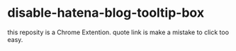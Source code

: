 # disable-hatena-blog-tooltip-box
this reposity is a Chrome Extention.
quote link is make a mistake to click too easy.
